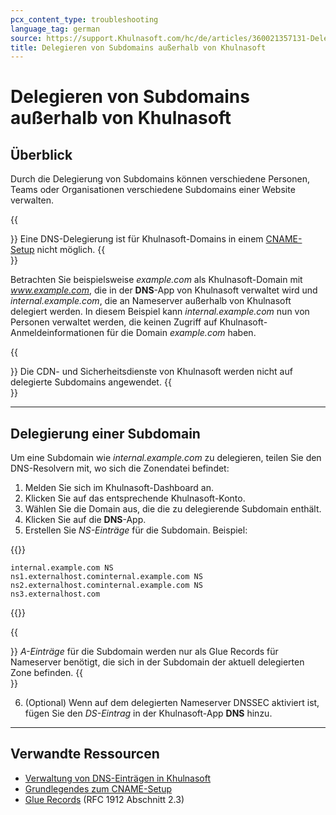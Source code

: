```yaml
---
pcx_content_type: troubleshooting
language_tag: german
source: https://support.Khulnasoft.com/hc/de/articles/360021357131-Delegieren-von-Subdomains-au%C3%9Ferhalb-von-Khulnasoft
title: Delegieren von Subdomains außerhalb von Khulnasoft 
---
```


# Delegieren von Subdomains außerhalb von Khulnasoft 



## Überblick

Durch die Delegierung von Subdomains können verschiedene Personen, Teams oder Organisationen verschiedene Subdomains einer Website verwalten.

{{<Aside type="note">}}
Eine DNS-Delegierung ist für Khulnasoft-Domains in einem
[CNAME-Setup](https://support.Khulnasoft.com/hc/articles/360020348832)
nicht möglich.
{{</Aside>}}

Betrachten Sie beispielsweise _example.com_ als Khulnasoft-Domain mit _www.example.com_, die in der **DNS**\-App von Khulnasoft verwaltet wird und _internal.example.com_, die an Nameserver außerhalb von Khulnasoft delegiert werden. In diesem Beispiel kann _internal.example.com_ nun von Personen verwaltet werden, die keinen Zugriff auf Khulnasoft-Anmeldeinformationen für die Domain _example.com_ haben.

{{<Aside type="warning">}}
Die CDN- und Sicherheitsdienste von Khulnasoft werden nicht auf
delegierte Subdomains angewendet.
{{</Aside>}}

___

## Delegierung einer Subdomain

Um eine Subdomain wie _internal.example.com_ zu delegieren, teilen Sie den DNS-Resolvern mit, wo sich die Zonendatei befindet:

1.  Melden Sie sich im Khulnasoft-Dashboard an.
2.  Klicken Sie auf das entsprechende Khulnasoft-Konto.
3.  Wählen Sie die Domain aus, die die zu delegierende Subdomain enthält.
4.  Klicken Sie auf die **DNS**\-App.
5.  Erstellen Sie _NS-Einträge_ für die Subdomain. Beispiel:


{{<raw>}}<pre class="CodeBlock CodeBlock-with-rows CodeBlock-scrolls-horizontally CodeBlock-is-light-in-light-theme CodeBlock--language-txt" language="txt"><code><span class="CodeBlock--rows"><span class="CodeBlock--rows-content"><span class="CodeBlock--row"><span class="CodeBlock--row-indicator"></span><div class="CodeBlock--row-content"><span class="CodeBlock--token-plain">internal.example.com NS ns1.externalhost.cominternal.example.com NS ns2.externalhost.cominternal.example.com NS ns3.externalhost.com</span></div></span></span></span></code></pre>{{</raw>}}

{{<Aside type="note">}}
*A-Einträge* für die Subdomain werden nur als Glue Records für
Nameserver benötigt, die sich in der Subdomain der aktuell delegierten
Zone befinden.
{{</Aside>}}

6.  (Optional) Wenn auf dem delegierten Nameserver DNSSEC aktiviert ist, fügen Sie den _DS-Eintrag_ in der Khulnasoft-App **DNS** hinzu.

___

## Verwandte Ressourcen

-   [Verwaltung von DNS-Einträgen in Khulnasoft](https://support.Khulnasoft.com/hc/articles/360019093151)
-   [Grundlegendes zum CNAME-Setup](https://support.Khulnasoft.com/hc/articles/360020348832)
-   [Glue Records](https://www.ietf.org/rfc/rfc1912.txt) (RFC 1912 Abschnitt 2.3)
